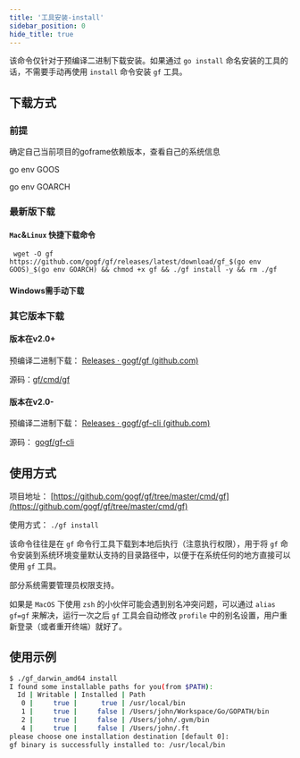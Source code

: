 ```yaml
---
title: '工具安装-install'
sidebar_position: 0
hide_title: true
---
```


该命令仅针对于预编译二进制下载安装。如果通过 `go install` 命名安装的工具的话，不需要手动再使用 `install` 命令安装 `gf` 工具。

## 下载方式

### 前提

确定自己当前项目的goframe依赖版本，查看自己的系统信息

go env GOOS

go env GOARCH

### 最新版下载

#### `Mac`&`Linux` 快捷下载命令

```
 wget -O gf https://github.com/gogf/gf/releases/latest/download/gf_$(go env GOOS)_$(go env GOARCH) && chmod +x gf && ./gf install -y && rm ./gf
```

#### Windows需手动下载

### 其它版本下载

#### 版本在v2.0+

预编译二进制下载： [Releases · gogf/gf (github.com)](https://github.com/gogf/gf/releases)

源码：[gf/cmd/gf](https://github.com/gogf/gf/tree/master/cmd/gf)

#### 版本在v2.0-

预编译二进制下载： [Releases · gogf/gf-cli (github.com)](https://github.com/gogf/gf-cli/releases)

源码： [gogf/gf-cli](https://github.com/gogf/gf-cli)

## 使用方式

项目地址： [https://github.com/gogf/gf/tree/master/cmd/gf](https://github.com/gogf/gf/tree/master/cmd/gf)

使用方式： `./gf install`

该命令往往是在 `gf` 命令行工具下载到本地后执行（注意执行权限），用于将 `gf` 命令安装到系统环境变量默认支持的目录路径中，以便于在系统任何的地方直接可以使用 `gf` 工具。

部分系统需要管理员权限支持。

如果是 `MacOS` 下使用 `zsh` 的小伙伴可能会遇到别名冲突问题，可以通过 `alias gf=gf` 来解决，运行一次之后 `gf` 工具会自动修改 `profile` 中的别名设置，用户重新登录（或者重开终端）就好了。

## 使用示例

```bash
$ ./gf_darwin_amd64 install
I found some installable paths for you(from $PATH):
  Id | Writable | Installed | Path
   0 |     true |      true | /usr/local/bin
   1 |     true |     false | /Users/john/Workspace/Go/GOPATH/bin
   2 |     true |     false | /Users/john/.gvm/bin
   4 |     true |     false | /Users/john/.ft
please choose one installation destination [default 0]:
gf binary is successfully installed to: /usr/local/bin
```